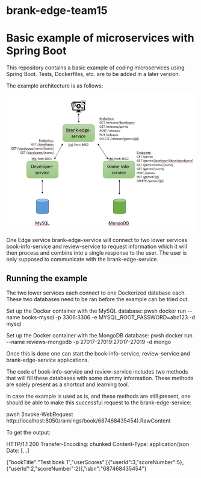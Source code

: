 # brank-edge-team15
# Basic example of microservices with Spring Boot
This repository contains a basic example of coding microservices using Spring Boot. 
Tests, Dockerfiles, etc. are to be added in a later version.

The example architecture is as follows:

![Architecture](https://github.com/Tibeau/brank-edge-team15/blob/main/microservice-model.JPG)

One Edge service brank-edge-service will connect to two lower services book-info-service  and review-service  to request information which it will then process and combine into a single response to the user. The user is only supposed to communicate with the brank-edge-service.

## Running the example

The two lower services each connect to one Dockerized database each. These two databases need to be ran before the example can be tried out.

Set up the Docker container with the MySQL database:
 pwsh
docker run --name books-mysql -p 3306:3306 -e MYSQL_ROOT_PASSWORD=abc123 -d mysql 

Set up the Docker container with the MongoDB database:
 pwsh
docker run --name reviews-mongodb -p 27017-27019:27017-27019 -d mongo


Once this is done one can start the book-info-service, review-service and brank-edge-service applications.

The code of  book-info-service  and review-service includes two methods that will fill these databases with some dummy information. These methods are solely present as a shortcut and learning tool.

In case the example is used as is, and these methods are still present, one should be able to make this successful request to the brank-edge-service:

 pwsh
 (Invoke-WebRequest http://localhost:8050/rankings/book/687468435454).RawContent

 To get the output:
 
 
 HTTP/1.1 200
Transfer-Encoding: chunked
Content-Type: application/json
Date: [...]

{"bookTitle":"Test boek 1","userScores":[{"userId":3,"scoreNumber":5},{"userId":2,"scoreNumber":2}],"isbn":"687468435454"}
 
